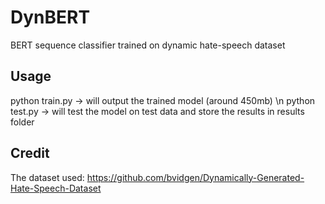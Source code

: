# DynBERT
BERT sequence classifier trained on dynamic hate-speech dataset

## Usage
python train.py -> will output the trained model (around 450mb) \n
python test.py -> will test the model on test data and store the results in results folder

## Credit
The dataset used: https://github.com/bvidgen/Dynamically-Generated-Hate-Speech-Dataset
